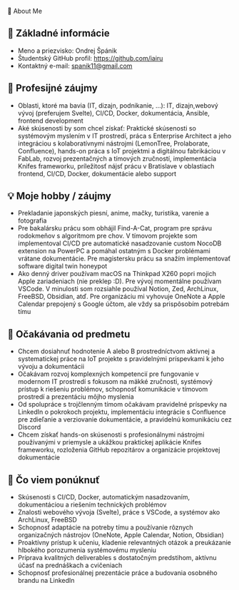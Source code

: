 🙋 About Me

## 🔖 Základné informácie
- Meno a priezvisko: Ondrej Špánik
- Študentský GitHub profil: https://github.com/iairu
- Kontaktný e-mail: spanik11@gmail.com
## 🎯 Profesijné záujmy
- Oblasti, ktoré ma bavia (IT, dizajn, podnikanie, …): IT, dizajn,webový vývoj (preferujem Svelte), CI/CD, Docker, dokumentácia, Ansible, frontend development
- Aké skúsenosti by som chcel získať: Praktické skúsenosti so systémovým myslením v IT prostredí, práca s Enterprise Architect a jeho integráciou s kolaboratívnymi nástrojmi (LemonTree, Prolaborate, Confluence), hands-on práca s IoT projektmi a digitálnou fabrikáciou v FabLab, rozvoj prezentačných a tímových zručností, implementácia Knifes frameworku, príležitosť nájsť prácu v Bratislave v oblastiach frontend, CI/CD, Docker, dokumentácie alebo support
## 💡 Moje hobby / záujmy
- Prekladanie japonských piesní, anime, mačky, turistika, varenie a fotografia
- Pre bakalársku prácu som obhájil Find-A-Cat, program pre správu rodokmeňov s algoritmom pre chov. V tímovom projekte som implementoval CI/CD pre automatické nasadzovanie custom NocoDB extension na PowerPC a pomáhal ostatným s Docker problémami vrátane dokumentácie. Pre magistersku prácu sa snažím implementovať software digital twin honeypot
- Ako denný driver používam macOS na Thinkpad X260 popri mojich Apple zariadeniach (nie preklep :D). Pre vývoj momentálne používam VSCode. V minulosti som rozsiahle používal Notion, Zed, ArchLinux, FreeBSD, Obsidian, atď. Pre organizáciu mi vyhovuje OneNote a Apple Calendar prepojený s Google účtom, ale vždy sa prispôsobím potrebám tímu
## 🚀 Očakávania od predmetu
- Chcem dosiahnuť hodnotenie A alebo B prostredníctvom aktívnej a systematickej práce na IoT projekte s pravidelnými príspevkami k jeho vývoju a dokumentácii
- Očakávam rozvoj komplexných kompetencií pre fungovanie v modernom IT prostredí s fokusom na mäkké zručnosti, systémový prístup k riešeniu problémov, schopnosť komunikácie v tímovom prostredí a prezentáciu môjho myslenia
- Od spolupráce s trojčlenným tímom očakávam pravidelné príspevky na LinkedIn o pokrokoch projektu, implementáciu integrácie s Confluence pre zdieľanie a verziovanie dokumentácie, a pravidelnú komunikáciu cez Discord
- Chcem získať hands-on skúsenosti s profesionálnymi nástrojmi používanými v priemysle a ukážkou praktickej aplikácie Knifes frameworku, rozloženia GitHub repozitárov a organizácie projektovej dokumentácie
## 🚀 Čo viem ponúknuť
- Skúsenosti s CI/CD, Docker, automatickým nasadzovaním, dokumentáciou a riešením technických problémov
- Znalosti webového vývoja (Svelte), práce s VSCode, a systémov ako ArchLinux, FreeBSD
- Schopnosť adaptácie na potreby tímu a používanie rôznych organizačných nástrojov (OneNote, Apple Calendar, Notion, Obsidian)
- Proaktívny prístup k učeniu, kladenie relevantných otázok a preukázanie hlbokého porozumenia systémovému mysleniu
- Príprava kvalitných deliverables s dostatočným predstihom, aktívnu účasť na prednáškach a cvičeniach
- Schopnosť profesionálnej prezentácie práce a budovania osobného brandu na LinkedIn
